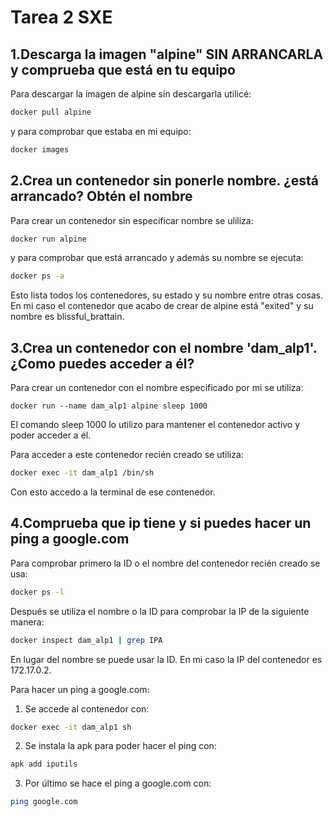 # Tarea 2 SXE

## 1.Descarga la imagen "alpine" SIN ARRANCARLA y comprueba que está en tu equipo

Para descargar la imagen de alpine sin descargarla utilicé:
```bash
docker pull alpine
```
y para comprobar que estaba en mi equipo: 
```bash
docker images
```
## 2.Crea un contenedor sin ponerle nombre. ¿está arrancado? Obtén el nombre

Para crear un contenedor sin especificar nombre se uliliza:
```bash
docker run alpine
```
y para comprobar que está arrancado y además su nombre se ejecuta: 
```bash
docker ps -a
```
Esto lista todos los contenedores, su estado y su nombre entre otras cosas.
En mi caso el contenedor que acabo de crear de alpine está "exited" y su nombre es blissful_brattain.

## 3.Crea un contenedor con el nombre 'dam_alp1'. ¿Como puedes acceder a él?

Para crear un contenedor con el nombre especificado por mi se utiliza:
```bashnewgrp docker
docker run --name dam_alp1 alpine sleep 1000
```
El comando sleep 1000 lo utilizo para mantener el contenedor activo y poder acceder a él.

Para acceder a este contenedor recién creado se utiliza:
```bash
docker exec -it dam_alp1 /bin/sh
```
Con esto accedo a la terminal de ese contenedor.

## 4.Comprueba que ip tiene y si puedes hacer un ping a google.com

Para comprobar primero la ID o el nombre del contenedor recién creado se usa:
```bash
docker ps -l
```
Después se utiliza el nombre o la ID para comprobar la IP de la siguiente manera:
```bash
docker inspect dam_alp1 | grep IPA
```
En lugar del nombre se puede usar la ID.
En mi caso la IP del contenedor es 172.17.0.2.

Para hacer un ping a google.com:
1. Se accede al contenedor con:
```bash
docker exec -it dam_alp1 sh
```
2. Se instala la apk para poder hacer el ping con:
```bash
apk add iputils
```
3. Por último se hace el ping a google.com con:
```bash
ping google.com
```

